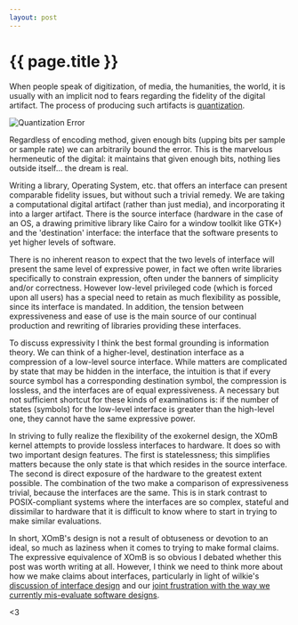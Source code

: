 ```yaml
---
layout: post
---
```

# {{ page.title }}

When people speak of digitization, of media, the humanities, the
world, it is usually with an implicit nod to fears regarding the
fidelity of the digital artifact.  The process of producing such
artifacts is [quantization][quant].

[quant]: http://en.wikipedia.org/wiki/Quantization_(signal_processing) "quantization"

![Quantization Error](http://upload.wikimedia.org/wikipedia/commons/2/22/Quanterr.png)

Regardless of encoding method, given enough bits (upping bits per
sample or sample rate) we can arbitrarily bound the error. This is the
marvelous hermeneutic of the digital: it maintains that given enough
bits, nothing lies outside itself... the dream is real.

Writing a library, Operating System, etc. that offers an interface can
present comparable fidelity issues, but without such a trivial
remedy. We are taking a computational digital artifact (rather than
just media), and incorporating it into a larger artifact.  There is
the source interface (hardware in the case of an OS, a drawing
primitive library like Cairo for a window toolkit like GTK+) and the
'destination' interface: the interface that the software presents to
yet higher levels of software.

There is no inherent reason to expect that the two levels of interface
will present the same level of expressive power, in fact we often write
libraries specifically to constrain expression, often under the
banners of simplicity and/or correctness. However low-level privileged
code (which is forced upon all users) has a special need to retain as
much flexibility as possible, since its interface is mandated. In
addition, the tension between expressiveness and ease of use is the
main source of our continual production and rewriting of libraries
providing these interfaces.

To discuss expressivity I think the best formal grounding is
information theory. We can think of a higher-level, destination
interface as a compression of a low-level source interface. While
matters are complicated by state that may be hidden in the interface,
the intuition is that if every source symbol has a corresponding
destination symbol, the compression is lossless, and the interfaces
are of equal expressiveness. A necessary but not sufficient shortcut
for these kinds of examinations is: if the number of states (symbols)
for the low-level interface is greater than the high-level one,
they cannot have the same expressive power.

In striving to fully realize the flexibility of the exokernel design,
the XOmB kernel attempts to provide lossless interfaces to hardware.
It does so with two important design features.  The first is
statelessness; this simplifies matters because the only state is that
which resides in the source interface.  The second is direct exposure
of the hardware to the greatest extent possible. The combination of
the two make a comparison of expressiveness trivial, because the
interfaces are the same. This is in stark contrast to POSIX-compliant
systems where the interfaces are so complex, stateful and dissimilar
to hardware that it is difficult to know where to start in trying to
make similar evaluations.

In short, XOmB's design is not a result of obtuseness or devotion to
an ideal, so much as laziness when it comes to trying to make formal
claims.  The expressive equivalence of XOmB is so obvious I debated
whether this post was worth writing at all. However, I think we need
to think more about how we make claims about interfaces, particularly
in light of wilkie's [discussion of interface
design](http://wilkie.how/posts/a-language-for-interfaces)
and our [joint frustration with the way we currently mis-evaluate
software designs](http://wilkie.how/posts/kaashoeks-law).

<3
